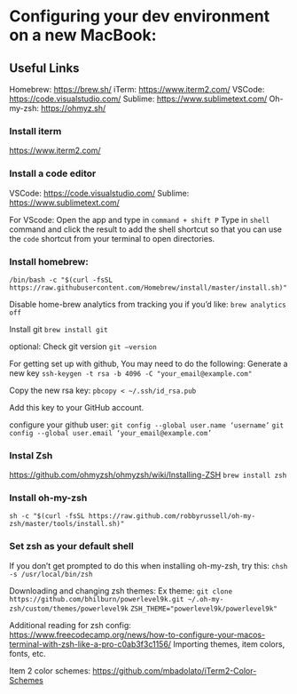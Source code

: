 # Configuring your dev environment on a new MacBook:

## Useful Links
Homebrew: https://brew.sh/
iTerm: https://www.iterm2.com/
VSCode: https://code.visualstudio.com/
Sublime: https://www.sublimetext.com/
Oh-my-zsh: https://ohmyz.sh/

### Install iterm
https://www.iterm2.com/

### Install a code editor
VSCode: https://code.visualstudio.com/
Sublime: https://www.sublimetext.com/

For VScode:
Open the app and type in `command + shift P`
Type in `shell` command and click the result to add the shell shortcut so that you can use the `code` shortcut from your terminal to open directories.


### Install homebrew:
```/bin/bash -c "$(curl -fsSL https://raw.githubusercontent.com/Homebrew/install/master/install.sh)"```

Disable home-brew analytics from tracking you if you’d like: 
```brew analytics off```

Install git 
```brew install git```

optional: Check git version
```git —version```


For getting set up with github, You may need to do the following:
Generate a new key
```ssh-keygen -t rsa -b 4096 -C "your_email@example.com"```

Copy the new rsa key:
```pbcopy < ~/.ssh/id_rsa.pub```

Add this key to your GitHub account.

configure your github user:
```git config --global user.name ‘username’```
```git config --global user.email ‘your_email@example.com’```


### Instal Zsh
https://github.com/ohmyzsh/ohmyzsh/wiki/Installing-ZSH
```brew install zsh```

### Install oh-my-zsh
```sh -c "$(curl -fsSL https://raw.github.com/robbyrussell/oh-my-zsh/master/tools/install.sh)"```


### Set zsh as your default shell
If you don’t get prompted to do this when installing oh-my-zsh, try this: 
```chsh -s /usr/local/bin/zsh```

Downloading and changing zsh themes:
Ex theme:
```git clone https://github.com/bhilburn/powerlevel9k.git ~/.oh-my-zsh/custom/themes/powerlevel9k```
```ZSH_THEME="powerlevel9k/powerlevel9k"```


Additional reading for zsh config:
https://www.freecodecamp.org/news/how-to-configure-your-macos-terminal-with-zsh-like-a-pro-c0ab3f3c1156/
Importing themes, item colors, fonts, etc.

Item 2 color schemes: https://github.com/mbadolato/iTerm2-Color-Schemes


